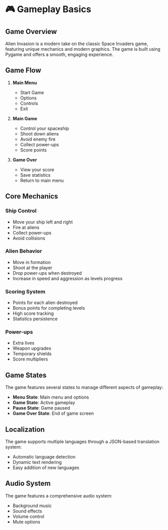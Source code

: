 # 🎮 Gameplay Basics

## Game Overview

Alien Invasion is a modern take on the classic Space Invaders game, featuring unique mechanics and modern graphics. The game is built using Pygame and offers a smooth, engaging experience.

## Game Flow

1. **Main Menu**
   - Start Game
   - Options
   - Controls
   - Exit

2. **Main Game**
   - Control your spaceship
   - Shoot down aliens
   - Avoid enemy fire
   - Collect power-ups
   - Score points

3. **Game Over**
   - View your score
   - Save statistics
   - Return to main menu

## Core Mechanics

### Ship Control

- Move your ship left and right
- Fire at aliens
- Collect power-ups
- Avoid collisions

### Alien Behavior

- Move in formation
- Shoot at the player
- Drop power-ups when destroyed
- Increase in speed and aggression as levels progress

### Scoring System

- Points for each alien destroyed
- Bonus points for completing levels
- High score tracking
- Statistics persistence

### Power-ups

- Extra lives
- Weapon upgrades
- Temporary shields
- Score multipliers

## Game States

The game features several states to manage different aspects of gameplay:

- **Menu State**: Main menu and options
- **Game State**: Active gameplay
- **Pause State**: Game paused
- **Game Over State**: End of game screen

## Localization

The game supports multiple languages through a JSON-based translation system:

- Automatic language detection
- Dynamic text rendering
- Easy addition of new languages

## Audio System

The game features a comprehensive audio system:

- Background music
- Sound effects
- Volume control
- Mute options

